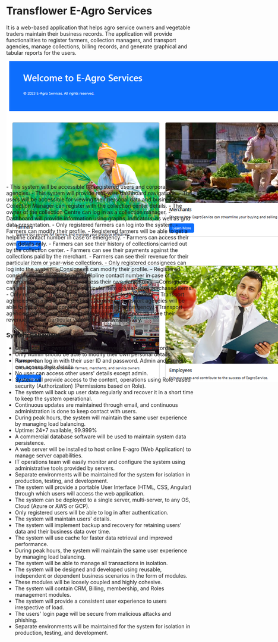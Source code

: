 # Transflower E-Agro Services

It is a web-based application that helps agro service owners and vegetable traders maintain their business records. The application will provide functionalities to register farmers, collection managers, and transport agencies, manage collections, billing records, and generate graphical and tabular reports for the users.

<div style="height:300px; width:1000px">
<img src="./Documentation/md.png" alt="E-Agro Services">
</div>
<hr/>
- This system will be accessible for registered users and corporate agencies.
- This system will provide role-wise dashboard navigations.
- The users will be accessible for viewing their personal data and business data.
- Collection Manager can register with the collection center details.
- The owner of the collection Centre can log in as a collection manager.
- Dashboard will provide information using graphs, indicators, as well as grid data presentation.
- Only registered farmers can log into the system.
- Farmers can modify their profile.
- Registered farmers will be able to get a helpline contact number in case of emergency.
- Farmers can access their own details only.
- Farmers can see their history of collections carried out by the collection center.
- Farmers can see their payments against the collections paid by the merchant.
- Farmers can see their revenue for their particular item or year-wise collections.
- Only registered consignees can log into the system.
- Consignees can modify their profile.
- Registered consignees will be able to get a helpline contact number in case of emergency.
- Consignees can access their own details only.
- Consignees can see their revenue for their particular item or year-wise purchased items.
- Only registered transport agencies can log into the system.
- Transport agencies can modify their profile.
- Registered transport agencies will be able to get a helpline contact number in case of emergency.
- Transport agencies can access their own details only.
- Transport can see their revenue for their particular vehicle or year-wise history.

### System Behaviour
- Only Admin or owner of the E-Agro Services will see all records.
- Only Admin should be able to modify their own personal details.
- Farmer can log in with their user ID and password. Admin and farmers can access their details.
- No user can access other users' details except admin.
- System will provide access to the content, operations using Role-based security (Authorization) (Permissions based on Role).
- The system will back up user data regularly and recover it in a short time to keep the system operational.
- Continuous updates are maintained through email, and continuous administration is done to keep contact with users.
- During peak hours, the system will maintain the same user experience by managing load balancing.
- Uptime: 24*7 available, 99.999%
- A commercial database software will be used to maintain system data persistence.
- A web server will be installed to host online E-agro (Web Application) to manage server capabilities.
- IT operations team will easily monitor and configure the system using administrative tools provided by servers.
- Separate environments will be maintained for the system for isolation in production, testing, and development.
- The system will provide a portable User Interface (HTML, CSS, Angular) through which users will access the web application.
- The system can be deployed to a single server, multi-server, to any OS, Cloud (Azure or AWS or GCP).
- Only registered users will be able to log in after authentication.
- The system will maintain users' details.
- The system will implement backup and recovery for retaining users' data and their business data over time.
- The system will use cache for faster data retrieval and improved performance.
- During peak hours, the system will maintain the same user experience by managing load balancing.
- The system will be able to manage all transactions in isolation.
- The system will be designed and developed using reusable, independent or dependent business scenarios in the form of modules.
- These modules will be loosely coupled and highly cohesive.
- The system will contain CRM, Billing, membership, and Roles management modules.
- The system will provide a consistent user experience to users irrespective of load.
- The users' login page will be secure from malicious attacks and phishing.
- Separate environments will be maintained for the system for isolation in production, testing, and development.
